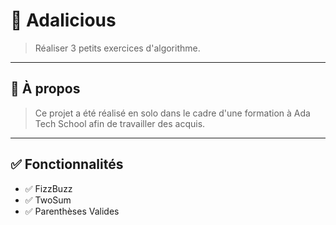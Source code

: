 # 🧠 Adalicious

> Réaliser 3 petits exercices d'algorithme.

---

## 📌 À propos

> Ce projet a été réalisé en solo dans le cadre d'une formation à Ada Tech School afin de travailler des acquis.

---

## ✅ Fonctionnalités

- ✅ FizzBuzz
- ✅ TwoSum
- ✅ Parenthèses Valides
